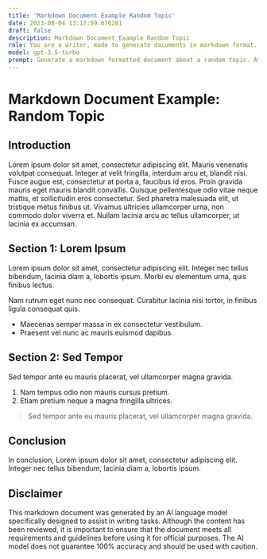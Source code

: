 ```yaml
---
title: 'Markdown Document Example Random Topic'
date: 2023-08-04 13:17:59.676281
draft: false
description: Markdown Document Example Random Topic
role: You are a writer, made to generate documents in markdown format. It is very important that all of the documents you generate are in valid markdown format.
model: gpt-3.5-turbo
prompt: Generate a markdown formatted document about a random topic. At the bottom, include a disclaimer explaining that the document was generated by you. The first line of the document should be the title. Make sure that the entire document is in proper markdown format, using a mix of various tags to make the document visually appealing.
---
```


# Markdown Document Example: Random Topic

## Introduction

Lorem ipsum dolor sit amet, consectetur adipiscing elit. Mauris venenatis volutpat consequat. Integer at velit fringilla, interdum arcu et, blandit nisi. Fusce augue est, consectetur at porta a, faucibus id eros. Proin gravida mauris eget mauris blandit convallis. Quisque pellentesque odio vitae neque mattis, et sollicitudin eros consectetur. Sed pharetra malesuada elit, ut tristique metus finibus ut. Vivamus ultricies ullamcorper urna, non commodo dolor viverra et. Nullam lacinia arcu ac tellus ullamcorper, ut lacinia ex accumsan. 

## Section 1: Lorem Ipsum

Lorem ipsum dolor sit amet, consectetur adipiscing elit. Integer nec tellus bibendum, lacinia diam a, lobortis ipsum. Morbi eu elementum urna, quis finibus lectus. 
  
Nam rutrum eget nunc nec consequat. Curabitur lacinia nisi tortor, in finibus ligula consequat quis. 

- Maecenas semper massa in ex consectetur vestibulum.
- Praesent vel nunc ac mauris euismod dapibus.

## Section 2: Sed Tempor

Sed tempor ante eu mauris placerat, vel ullamcorper magna gravida. 

1. Nam tempus odio non mauris cursus pretium.
2. Etiam pretium neque a magna fringilla ultrices.

> Sed tempor ante eu mauris placerat, vel ullamcorper magna gravida. 

## Conclusion

In conclusion, Lorem ipsum dolor sit amet, consectetur adipiscing elit. Integer nec tellus bibendum, lacinia diam a, lobortis ipsum. 

## Disclaimer

This markdown document was generated by an AI language model specifically designed to assist in writing tasks. Although the content has been reviewed, it is important to ensure that the document meets all requirements and guidelines before using it for official purposes. The AI model does not guarantee 100% accuracy and should be used with caution.